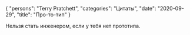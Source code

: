 {
   "persons": "Terry Pratchett",
   "categories": "Цитаты",
   "date": "2020-09-29",
   "title": "Про-то-тип"
}

Нельзя стать инженером, если у тебя нет прототипа.
